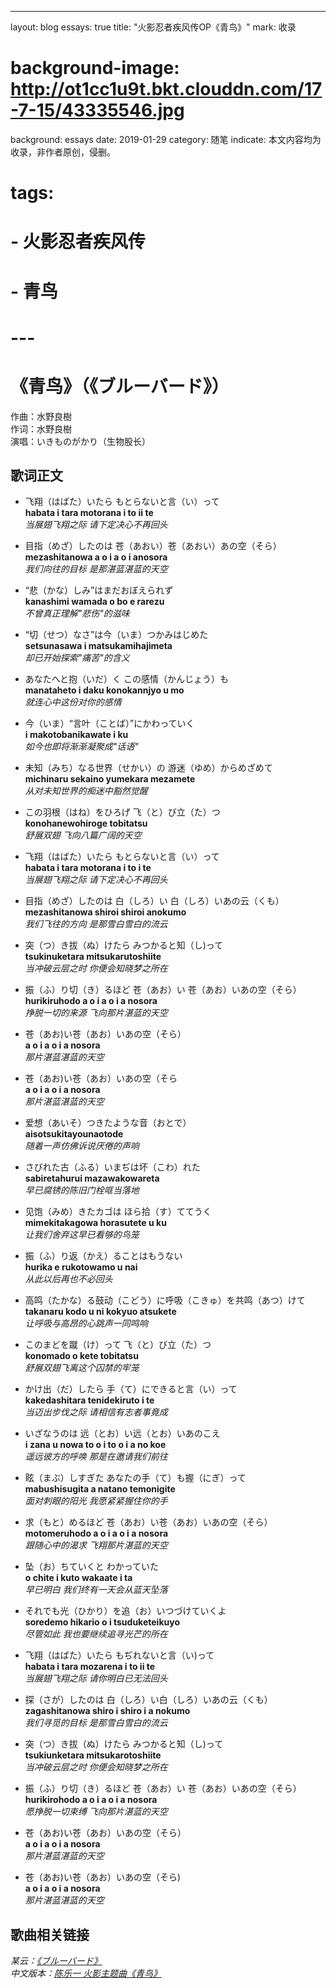 ---
layout: blog
essays: true
title: "火影忍者疾风传OP《青鸟》"
mark: 收录
# background-image: http://ot1cc1u9t.bkt.clouddn.com/17-7-15/43335546.jpg
background: essays
date: 2019-01-29
category: 随笔
indicate: 本文内容均为收录，非作者原创，侵删。
# tags:
# - 火影忍者疾风传
# - 青鸟
# ---

# 《青鸟》（《ブルーバード》）
作曲：水野良樹  
作词：水野良樹  
演唱：いきものがかり（生物股长）

## 歌词正文
+ 飞翔（はばた）いたら もとらないと言（い）って  
__habata i tara motorana i to ii te__  
_当展翅飞翔之际 请下定决心不再回头_  

+ 目指（めざ）したのは 苍（あおい）苍（あおい）あの空（そら）    
__mezashitanowa a o i a o i anosora__    
_我们向往的目标 是那湛蓝湛蓝的天空_  

+ “悲（かな）しみ”はまだおぼえられず  
__kanashimi wamada o bo e rarezu__  
_不曾真正理解"悲伤"的滋味_  

+ “切（せつ）なさ”は今（いま）つかみはじめた  
__setsunasawa i matsukamihajimeta__  
_却已开始探索"痛苦"的含义_  

+ あなたへと抱（いだ）く この感情（かんじょう）も  
__manataheto i daku konokannjyo u mo__  
_就连心中这份对你的感情_  

+ 今（いま）“言叶（ことば）”にかわっていく  
__i makotobanikawate i ku__  
_如今也即将渐渐凝聚成"话语"_  

+ 未知（みち）なる世界（せかい）の 游迷（ゆめ）からめざめて  
__michinaru sekaino yumekara mezamete__  
_从对未知世界的痴迷中豁然觉醒_  

+ この羽根（はね）をひろげ 飞（と）び立（た）つ  
__konohanewohiroge tobitatsu__  
_舒展双翅 飞向八篇广阔的天空_  

+ 飞翔（はばた）いたら もとらないと言（い）って  
__habata i tara motorana i to i te__  
_当展翅飞翔之际 请下定决心不再回头_  

+ 目指（めざ）したのは 白（しろ）い 白（しろ）いあの云（くも）  
__mezashitanowa shiroi shiroi anokumo__  
_我们飞往的方向 是那雪白雪白的流云_  

+ 突（つ）き拔（ぬ）けたら みつかると知（し)って  
__tsukinuketara mitsukarutoshiite__  
_当冲破云层之时 你便会知晓梦之所在_  

+ 振（ふ）り切（き）るほど 苍（あお）い 苍（あお）いあの空（そら）  
__hurikiruhodo a o i a o i a nosora__  
_挣脱一切的来源 飞向那片湛蓝的天空_  

+ 苍（あお)い苍（あお）いあの空（そら）  
__a o i a o i a nosora__  
_那片湛蓝湛蓝的天空_  

+ 苍（あお)い苍（あお）いあの空（そら  
__a o i a o i a nosora__  
_那片湛蓝湛蓝的天空_  

+ 爱想（あいそ）つきたような音（おとで）  
__aisotsukitayounaotode__  
_随着一声仿佛诉说厌倦的声响_  

+ さびれた古（ふる）いまぢは坏（こわ）れた  
__sabiretahurui mazawakowareta__  
_早已腐锈的陈旧门栓哐当落地_  

+ 见饱（みめ）きたカゴは ほら拾（す）ててうく  
__mimekitakagowa horasutete u ku__  
_让我们舍弃这早已看够的鸟笼_  

+ 振（ふ）り返（かえ）ることはもうない  
__hurika e rukotowamo u nai__  
_从此以后再也不必回头_  

+ 高鸣（たかな）る鼓动（こどう）に呼吸（こきゅ）を共鸣（あつ）けて  
__takanaru kodo u ni kokyuo atsukete__  
_让呼吸与高昂的心跳声一同鸣响_  

+ このまどを蹴（け）って 飞（と）び立（た）つ  
__konomado o kete tobitatsu__  
_舒展双翅飞离这个囚禁的牢笼_  

+ かけ出（だ）したら 手（て）にできると言（い）って  
__kakedashitara tenidekiruto i te__  
_当迈出步伐之际 请相信有志者事竟成_  

+ いざなうのは 远（とお）い远（とお）いあのこえ  
__i zana u nowa to o i to o i a no koe__  
_遥远彼方的呼唤 那是在邀请我们前往_  

+ 眩（まぶ）しすぎた あなたの手（て）も握（にぎ）って  
__mabushisugita a natano temonigite__  
_面对刺眼的阳光 我愿紧紧握住你的手_  

+ 求（もと）めるほど 苍（あお）い苍（あお）いあの空（そら）  
__motomeruhodo a o i a o i a nosora__  
_跟随心中的渴求 飞翔那片湛蓝的天空_  

+ 坠（お）ちていくと わかっていた  
__o chite i kuto wakaate i ta__  
_早已明白 我们终有一天会从蓝天坠落_  

+ それでも光（ひかり）を追（お）いつづけていくよ  
__soredemo hikario o i tsuduketeikuyo__  
_尽管如此 我也要继续追寻光芒的所在_  

+ 飞翔（はばた）いたら もぢれないと言（い)って  
__habata i tara mozarena i to ii te__  
_当展翅飞翔之际 请你明白已无法回头_  

+ 探（さが）したのは 白（しろ）い白（しろ）いあの云（くも）  
__zagashitanowa shiro i shiro i a nokumo__  
_我们寻觅的目标 是那雪白雪白的流云_  

+ 突（つ）き拔（ぬ）けたら みつかると知（し)って  
__tsukiunketara mitsukarotoshiite__  
_当冲破云层之时 你便会知晓梦之所在_  

+ 振（ふ）り切（き）るほど 苍（あお）い 苍（あお）いあの空（そら）  
__hurikirohodo a o i a o i a nosora__  
_愿挣脱一切束缚 飞向那片湛蓝的天空_  

+ 苍（あお)い苍（あお）いあの空（そら）  
__a o i a o i a nosora__  
_那片湛蓝湛蓝的天空_  

+ 苍（あお)い苍（あお）いあの空（そら)  
__a o i a o i a nosora__  
_那片湛蓝湛蓝的天空_  


## 歌曲相关链接


_某云：<a href="https://music.163.com/#/song?id=718765" data-hover="《ブルーバード》">《ブルーバード》</a>_  
_中文版本：<a href="https://www.bilibili.com/video/av35904542" data-hover="陈乐一 火影主题曲《青鸟》">陈乐一 火影主题曲《青鸟》</a>_  
<!-- _某云：[《ブルーバード》](https://music.163.com/#/song?id=718765)_  
_中文版本：[陈乐一 火影主题曲《青鸟》](https://www.bilibili.com/video/av35904542)_   -->